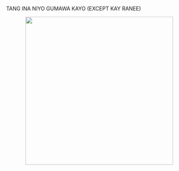 TANG INA NIYO GUMAWA KAYO (EXCEPT KAY RANEE)


<div align="center">
  <img src="https://media1.tenor.com/m/VOhi4qaR2A8AAAAd/michael-jordan-look.gif" width="400px">

</div>

